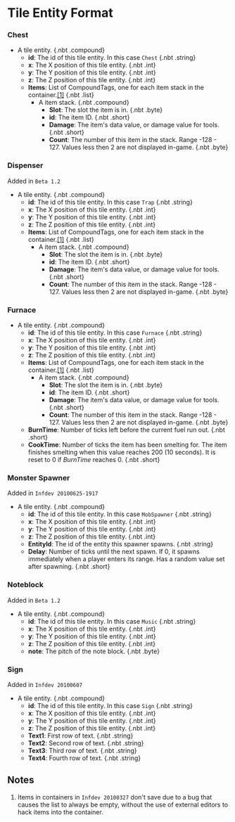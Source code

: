 # Tile Entity Format

### Chest

<div id="treeview">

* A tile entity. {.nbt .compound}
    * **id**: The id of this tile entity. In this case `Chest` {.nbt .string}
    * **x**: The X position of this tile entity. {.nbt .int}
    * **y**: The Y position of this tile entity. {.nbt .int}
    * **z**: The Z position of this tile entity. {.nbt .int}
    * **Items**: List of CompoundTags, one for each item stack in the container.[\[1\]](#1) {.nbt .list}
        * A item stack. {.nbt .compound}
            * **Slot**: The slot the item is in. {.nbt .byte}
            * **id**: The item ID. {.nbt .short}
            * **Damage**: The item's data value, or damage value for tools. {.nbt .short}
            * **Count**: The number of this item in the stack. Range -128 - 127. Values less then 2 are not displayed in-game. {.nbt .byte}

</div>

### Dispenser

Added in `Beta 1.2`

<div id="treeview">

* A tile entity. {.nbt .compound}
    * **id**: The id of this tile entity. In this case `Trap` {.nbt .string}
    * **x**: The X position of this tile entity. {.nbt .int}
    * **y**: The Y position of this tile entity. {.nbt .int}
    * **z**: The Z position of this tile entity. {.nbt .int}
    * **Items**: List of CompoundTags, one for each item stack in the container.[\[1\]](#1) {.nbt .list}
        * A item stack. {.nbt .compound}
            * **Slot**: The slot the item is in. {.nbt .byte}
            * **id**: The item ID. {.nbt .short}
            * **Damage**: The item's data value, or damage value for tools. {.nbt .short}
            * **Count**: The number of this item in the stack. Range -128 - 127. Values less then 2 are not displayed in-game. {.nbt .byte}

</div>

### Furnace

<div id="treeview">

* A tile entity. {.nbt .compound}
    * **id**: The id of this tile entity. In this case `Furnace` {.nbt .string}
    * **x**: The X position of this tile entity. {.nbt .int}
    * **y**: The Y position of this tile entity. {.nbt .int}
    * **z**: The Z position of this tile entity. {.nbt .int}
    * **Items**: List of CompoundTags, one for each item stack in the container.[\[1\]](#1) {.nbt .list}
        * A item stack. {.nbt .compound}
            * **Slot**: The slot the item is in. {.nbt .byte}
            * **id**: The item ID. {.nbt .short}
            * **Damage**: The item's data value, or damage value for tools. {.nbt .short}
            * **Count**: The number of this item in the stack. Range -128 - 127. Values less then 2 are not displayed in-game. {.nbt .byte}
    * **BurnTime**: Number of ticks left before the current fuel run out. {.nbt .short}
    * **CookTime**: Number of ticks the item has been smelting for. The item finishes smelting when this value reaches 200 (10 seconds). It is reset to 0 if *BurnTime* reaches 0. {.nbt .short}

</div>

### Monster Spawner

Added in `Infdev 20100625-1917`

<div id="treeview">

* A tile entity. {.nbt .compound}
    * **id**: The id of this tile entity. In this case `MobSpawner` {.nbt .string}
    * **x**: The X position of this tile entity. {.nbt .int}
    * **y**: The Y position of this tile entity. {.nbt .int}
    * **z**: The Z position of this tile entity. {.nbt .int}
    * **EntityId**: The id of the entity this spawner spawns. {.nbt .string}
    * **Delay**: Number of ticks until the next spawn. If 0, it spawns immediately when a player enters its range. Has a random value set after spawning. {.nbt .short}

</div>

### Noteblock

Added in `Beta 1.2`

<div id="treeview">

* A tile entity. {.nbt .compound}
    * **id**: The id of this tile entity. In this case `Music` {.nbt .string}
    * **x**: The X position of this tile entity. {.nbt .int}
    * **y**: The Y position of this tile entity. {.nbt .int}
    * **z**: The Z position of this tile entity. {.nbt .int}
    * **note**: The pitch of the note block. {.nbt .byte}

</div>

### Sign

Added in `Infdev 20100607`

<div id="treeview">

* A tile entity. {.nbt .compound}
    * **id**: The id of this tile entity. In this case `Sign` {.nbt .string}
    * **x**: The X position of this tile entity. {.nbt .int}
    * **y**: The Y position of this tile entity. {.nbt .int}
    * **z**: The Z position of this tile entity. {.nbt .int}
    * **Text1**: First row of text. {.nbt .string}
    * **Text2**: Second row of text. {.nbt .string}
    * **Text3**: Third row of text. {.nbt .string}
    * **Text4**: Fourth row of text. {.nbt .string}

</div>

## Notes

1. <a id="1"></a> Items in containers in `Infdev 20100327` don't save due to a bug that causes the list to always be empty, without the use of external editors to hack items into the container.